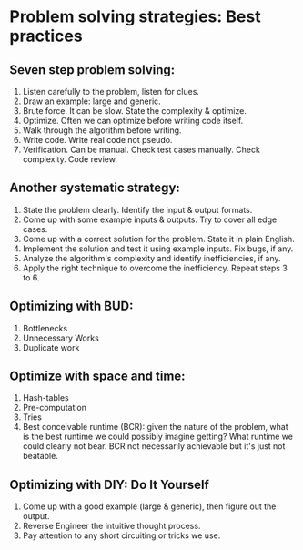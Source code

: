 # Problem solving strategies: Best practices

## Seven step problem solving:

1. Listen carefully to the problem, listen for clues.
2. Draw an example: large and generic.
3. Brute force. It can be slow. State the complexity & optimize.
4. Optimize. Often we can optimize before writing code itself.
5. Walk through the algorithm before writing.
6. Write code. Write real code not pseudo.
7. Verification. Can be manual. Check test cases manually. Check complexity. Code review.

## Another systematic strategy:

1. State the problem clearly. Identify the input & output formats.
2. Come up with some example inputs & outputs. Try to cover all edge cases.
3. Come up with a correct solution for the problem. State it in plain English.
4. Implement the solution and test it using example inputs. Fix bugs, if any.
5. Analyze the algorithm's complexity and identify inefficiencies, if any.
6. Apply the right technique to overcome the inefficiency. Repeat steps 3 to 6.

## Optimizing with BUD:

1. Bottlenecks
2. Unnecessary Works
3. Duplicate work

## Optimize with space and time:

1. Hash-tables
2. Pre-computation
3. Tries
4. Best conceivable runtime (BCR): given the nature of the problem, what is the best runtime we could possibly imagine getting? What runtime we could clearly not bear. BCR not necessarily achievable but it's just not beatable.

## Optimizing with DIY: Do It Yourself

1. Come up with a good example (large & generic), then figure out the output.
2. Reverse Engineer the intuitive thought process.
3. Pay attention to any short circuiting or tricks we use.